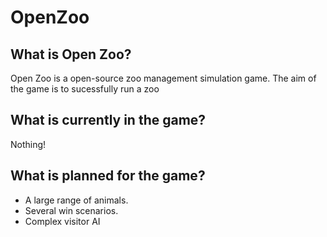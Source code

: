 # OpenZoo
## What is Open Zoo?
Open Zoo is a open-source zoo management simulation game. The aim of the game is to sucessfully run a zoo

## What is currently in the game?
Nothing!

## What is planned for the game?
- A large range of animals.
- Several win scenarios.
- Complex visitor AI 
